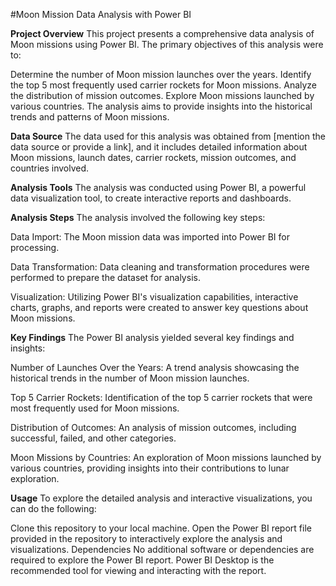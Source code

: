 #Moon Mission Data Analysis with Power BI

__Project Overview__
This project presents a comprehensive data analysis of Moon missions using Power BI. The primary objectives of this analysis were to:

Determine the number of Moon mission launches over the years.
Identify the top 5 most frequently used carrier rockets for Moon missions.
Analyze the distribution of mission outcomes.
Explore Moon missions launched by various countries.
The analysis aims to provide insights into the historical trends and patterns of Moon missions.

__Data Source__
The data used for this analysis was obtained from [mention the data source or provide a link], and it includes detailed information about Moon missions, launch dates, carrier rockets, mission outcomes, and countries involved.

__Analysis Tools__
The analysis was conducted using Power BI, a powerful data visualization tool, to create interactive reports and dashboards.

__Analysis Steps__
The analysis involved the following key steps:

Data Import: The Moon mission data was imported into Power BI for processing.

Data Transformation: Data cleaning and transformation procedures were performed to prepare the dataset for analysis.

Visualization: Utilizing Power BI's visualization capabilities, interactive charts, graphs, and reports were created to answer key questions about Moon missions.

__Key Findings__
The Power BI analysis yielded several key findings and insights:

Number of Launches Over the Years: A trend analysis showcasing the historical trends in the number of Moon mission launches.

Top 5 Carrier Rockets: Identification of the top 5 carrier rockets that were most frequently used for Moon missions.

Distribution of Outcomes: An analysis of mission outcomes, including successful, failed, and other categories.

Moon Missions by Countries: An exploration of Moon missions launched by various countries, providing insights into their contributions to lunar exploration.

__Usage__
To explore the detailed analysis and interactive visualizations, you can do the following:

Clone this repository to your local machine.
Open the Power BI report file provided in the repository to interactively explore the analysis and visualizations.
Dependencies
No additional software or dependencies are required to explore the Power BI report. Power BI Desktop is the recommended tool for viewing and interacting with the report.
